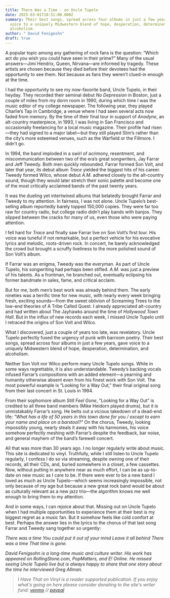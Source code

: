 ```yaml
---
title: There Was a Time - on Uncle Tupelo
date: 2025-03-01T18:51:00.000Z
summary: Their best songs, spread across four albums in just a few years, gave
  voice to a uniquely Midwestern blend of hope, desperation, determination, and
  alcoholism.
author: " David Fenigoshn"
draft: true
---
```

A popular topic among any gathering of rock fans is the question: “Which act do you wish you could have seen in their prime?” Many of the usual answers—Jimi Hendrix, Queen, Nirvana—are informed by tragedy. These artists are chosen because they died before their devotees had the opportunity to see them. Not because as fans they weren’t clued-in enough at the time.

I had the opportunity to see my now-favorite band, Uncle Tupelo, in their heyday. They recorded their seminal debut *No Depression* in Boston, just a couple of miles from my dorm room in 1990, during which time I was the music editor of my college newspaper. The following year, they played Charlie’s Tap in Cambridge, a venue where I had seen several acts now faded from memory. By the time of their final tour in support of *Anodyne*, an alt-country masterpiece, in 1993, I was living in San Francisco and occasionally freelancing for a local music magazine. Their profile had risen—they had signed to a major label—but they still played Slim’s rather than the city’s more esteemed venues, such as the Warfield or the Fillmore. I didn’t go.

In 1994, the band imploded in a swirl of acrimony, resentment, and miscommunication between two of the era’s great songwriters, Jay Farrar and Jeff Tweedy. Both men quickly rebounded. Farrar formed Son Volt, and later that year, its debut album *Trace* yielded the biggest hits of his career. Tweedy formed Wilco, whose debut *A.M.* adhered closely to the alt-country sound, though they would later stretch their sonic palette and become one of the most critically acclaimed bands of the past twenty years.

It was the dueling yet intertwined albums that belatedly brought Farrar and Tweedy to my attention. In fairness, I was not alone. Uncle Tupelo’s best-selling album reportedly barely topped 150,000 copies. They were far too raw for country radio, but college radio didn’t play bands with banjos. They slipped between the cracks for many of us, even those who were paying attention.

I fell hard for *Trace* and finally saw Farrar live on Son Volt’s first tour. His voice was tuneful if not remarkable, but a perfect vehicle for his evocative lyrics and melodic, roots-driven rock. In concert, he barely acknowledged the crowd but brought a scruffy liveliness to the more polished sound of Son Volt’s album.

If Farrar was an enigma, Tweedy was the everyman. As part of Uncle Tupelo, his songwriting had perhaps been stifled. *A.M.* was just a preview of his talents. As a frontman, he branched out, eventually eclipsing his former bandmate in sales, fame, and critical acclaim.

But for me, both men’s best work was already behind them. The early nineties was a terrific time for new music, with nearly every week bringing fresh, exciting sounds—from the sweet oblivion of Screaming Trees to the low-end theories of A Tribe Called Quest. I already appreciated alt-country and had written about The Jayhawks around the time of *Hollywood Town Hall*. But in the influx of new records each week, I missed Uncle Tupelo until I retraced the origins of Son Volt and Wilco.

What I discovered, just a couple of years too late, was revelatory. Uncle Tupelo perfectly fused the urgency of punk with barroom poetry. Their best songs, spread across four albums in just a few years, gave voice to a uniquely Midwestern blend of hope, desperation, determination, and alcoholism.

Neither Son Volt nor Wilco perform many Uncle Tupelo songs. While in some ways regrettable, it is also understandable. Tweedy’s backing vocals infused Farrar’s compositions with an added element—a yearning and humanity otherwise absent even from his finest work with Son Volt. The most powerful example is “Looking for a Way Out,” their final original song from their last concert in St. Louis in 1994.

From their sophomore album *Still Feel Gone*, “Looking for a Way Out” is credited to all three band members (Mike Heidorn played drums), but it is unmistakably Farrar’s song. He belts out a vicious takedown of a dead-end life: *"What has a life of 50 years in this town done for you / except to earn your name and place on a barstool?"* On the chorus, Tweedy, looking impossibly young, nearly steals it away with his harmonies, his voice somehow perfectly meshing with Farrar’s despite the feedback, bar noise, and general mayhem of the band’s farewell concert.

All that was more than 30 years ago. I no longer regularly write about music. This site is dedicated to vinyl. Truthfully, while I still listen to Uncle Tupelo regularly, I confess I do so via streaming, despite owning one of their records, all their CDs, and, buried somewhere in a closet, a few cassettes. Now, without putting in anywhere near as much effort, I can be as up-to-date on new music as I care to be. If there were ever to be a new band I loved as much as Uncle Tupelo—which seems increasingly impossible, not only because of my age but because a new great rock band would be about as culturally relevant as a new jazz trio—the algorithm knows me well enough to bring them to my attention.

And in some ways, I can rejoice about that. Missing out on Uncle Tupelo when I had multiple opportunities to experience them at their best is my biggest regret as a music fan. But it somehow feels like cold comfort at best. Perhaps the answer lies in the lyrics to the chorus of that last song Farrar and Tweedy sang together so urgently:

*There was a time*
 *You could put it out of your mind*
 *Leave it all behind*
 *There was a time*
 *That time is gone.*

*David Fenigsohn is a long-time music and culture writer. His work has appeared on RollingStone.com, PopMatters, and E! Online. He missed seeing Uncle Tupelo live but is always happy to share that one story about the time he interviewed Greg Allman.*

> *I Have That on Vinyl is a reader supported publication. If you enjoy what's going on here please consider donating to the site's writer fund: [venmo](https://account.venmo.com/u/Michele-Catalano2659) // [paypal](https://www.paypal.com/paypalme/goingitaloneny?country.x=US&locale.x=en_US)*
